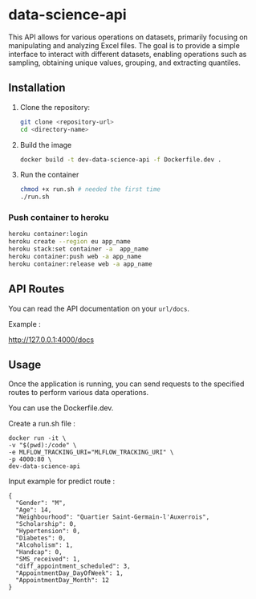 # data-science-api

This API allows for various operations on datasets, primarily focusing on manipulating and analyzing Excel files. The goal is to provide a simple interface to interact with different datasets, enabling operations such as sampling, obtaining unique values, grouping, and extracting quantiles.

## Installation

1. Clone the repository:

   ```bash
   git clone <repository-url>
   cd <directory-name>
   ```

2. Build the image
   ```bash
   docker build -t dev-data-science-api -f Dockerfile.dev .
   ```
3. Run the container
   ```bash
   chmod +x run.sh # needed the first time
   ./run.sh
   ```

### Push container to heroku

```bash
heroku container:login
heroku create --region eu app_name
heroku stack:set container -a  app_name
heroku container:push web -a app_name
heroku container:release web -a app_name
```

## API Routes

You can read the API documentation on your `url/docs`.

Example :

http://127.0.0.1:4000/docs

## Usage

Once the application is running, you can send requests to the specified routes to perform various data operations.

You can use the Dockerfile.dev.

Create a run.sh file :

```
docker run -it \
-v "$(pwd):/code" \
-e MLFLOW_TRACKING_URI="MLFLOW_TRACKING_URI" \
-p 4000:80 \
dev-data-science-api
```

Input example for predict route :

```
{
  "Gender": "M",
  "Age": 14,
  "Neighbourhood": "Quartier Saint-Germain-l'Auxerrois",
  "Scholarship": 0,
  "Hypertension": 0,
  "Diabetes": 0,
  "Alcoholism": 1,
  "Handcap": 0,
  "SMS_received": 1,
  "diff_appointment_scheduled": 3,
  "AppointmentDay_DayOfWeek": 1,
  "AppointmentDay_Month": 12
}
```
